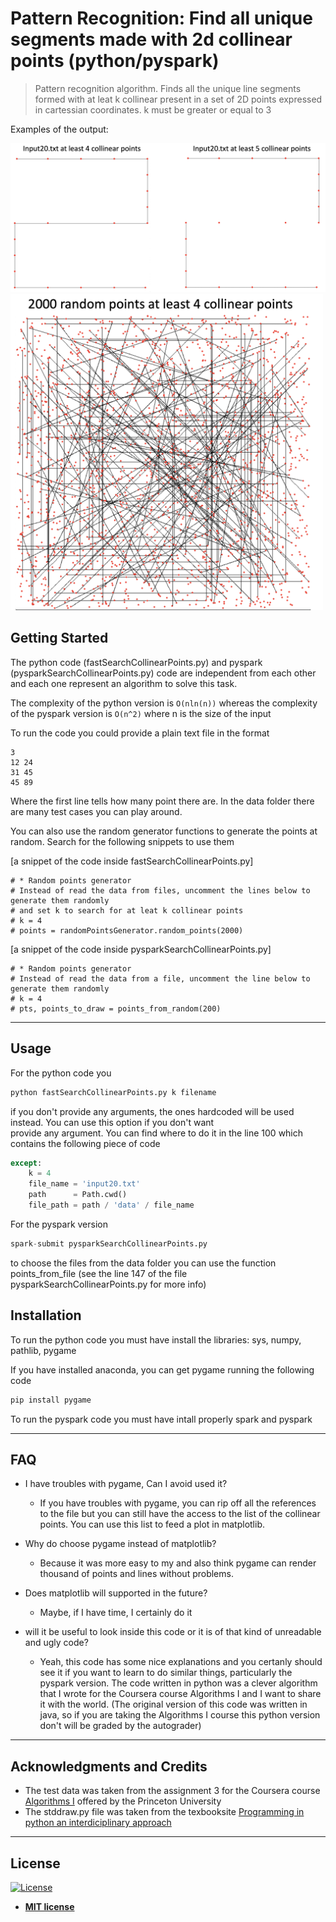 # Pattern Recognition: Find all unique segments made with 2d collinear points (python/pyspark)

>Pattern recognition algorithm. Finds all the unique line segments formed with at leat k collinear present in a set of
>2D points expressed in cartessian coordinates. k must be greater or equal to 3

Examples of the output:

<img src = "images/fig1.png" width="800">

<img src = "images/fig2.png" width="500">

## Getting Started

The python code (fastSearchCollinearPoints.py) and pyspark (pysparkSearchCollinearPoints.py) code are independent from each 
other and each one represent an algorithm to solve this task.

The complexity of the python version is ```O(nln(n))``` whereas the complexity of the pyspark version is ```O(n^2)``` 
where n is the size of the input


To run the code you could provide a plain text file in the format

```
3
12 24
31 45
45 89
```

Where the first line tells how many point there are. In the data folder there are many test cases you can play around. 

You can also use the random generator functions to generate the points at random. Search for the following snippets to
use them

[a snippet of the code inside fastSearchCollinearPoints.py]
```
# * Random points generator
# Instead of read the data from files, uncomment the lines below to generate them randomly
# and set k to search for at leat k collinear points
# k = 4
# points = randomPointsGenerator.random_points(2000)
```


[a snippet of the code inside pysparkSearchCollinearPoints.py]
```
# * Random points generator
# Instead of read the data from a file, uncomment the line below to generate them randomly
# k = 4
# pts, points_to_draw = points_from_random(200)
```
---
## Usage

For the python code you

```python
python fastSearchCollinearPoints.py k filename
```

if you don't provide any arguments, the ones hardcoded will be used instead. You can use this option if you don't want  
provide any argument. You can find where to do it in the line 100 which contains the following piece of code

```python
except:
    k = 4
    file_name = 'input20.txt'          
    path      = Path.cwd()
    file_path = path / 'data' / file_name
```

For the pyspark version

```python
spark-submit pysparkSearchCollinearPoints.py
```

to choose the files from the data folder you can use the function points_from_file (see the line 147 of the file
pysparkSearchCollinearPoints.py for more info)


## Installation

To run the python code you must have install the libraries: sys, numpy, pathlib, pygame 

If you have installed anaconda, you can get pygame running the following code

```python
pip install pygame 
```

To run the pyspark code you must have intall properly spark and pyspark


---

## FAQ

- I have troubles with pygame, Can I avoid used it?
    - If you have troubles with pygame, you can rip off all the references to the file but you can still have the
    access to the list of the collinear points. You can use this list to feed a plot in matplotlib. 

- Why do choose pygame instead of matplotlib?
    - Because it was more easy to my and also think pygame can render thousand of points and lines without problems. 

- Does matplotlib will supported in the future?
    - Maybe, if I have time, I certainly do it
    
- will it be useful to look inside this code or it is of that kind of unreadable and ugly code?
    - Yeah, this code has some nice explanations and you certanly should see it if you want to learn to do similar things, particularly the pyspark 
      version. The code written in python was a clever algorithm that I wrote for the Coursera course Algorithms I and I want to 
      share it with the world. (The original version of this code was written in java, so if you are taking the Algorithms I 
      course this python version don't will be graded by the autograder)
---

## Acknowledgments and Credits

* The test data was taken from the assignment 3 for the Coursera course [Algorithms I](https://www.coursera.org/learn/algorithms-part1)
  offered by the Princeton University
* The stddraw.py file was taken from the texbooksite [Programming in python an interdiciplinary approach](https://introcs.cs.princeton.edu/python/code/) 
  
---

## License

[![License](http://img.shields.io/:license-mit-blue.svg?style=flat-square)](http://badges.mit-license.org)

- **[MIT license](http://opensource.org/licenses/mit-license.php)**
